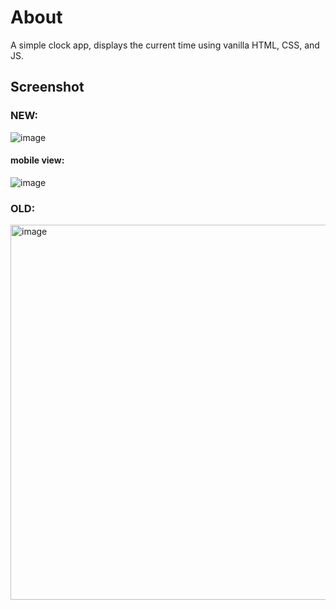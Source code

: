 # About

A simple clock app, displays the current time using vanilla HTML, CSS, and JS.

## Screenshot
### NEW:
![image](https://github.com/user-attachments/assets/cb2e1ac1-fce5-4b4f-a77e-acac87c4202c)

#### mobile view:
![image](https://github.com/user-attachments/assets/7ddc3de4-96f8-4562-bffd-6cf0b84fd7c5)


### OLD:
<img src="https://github.com/user-attachments/assets/93c657ae-4554-4e3d-8734-f74138db7d77" alt="image" style="height: 600px; width: 600px" >
